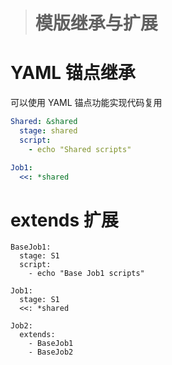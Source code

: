 > # 模版继承与扩展

# YAML 锚点继承

可以使用 YAML 锚点功能实现代码复用

```yaml
Shared: &shared
  stage: shared
  script:
    - echo "Shared scripts"

Job1:
  <<: *shared
```

# extends 扩展

```shell
BaseJob1:
  stage: S1
  script:
    - echo "Base Job1 scripts"

Job1:
  stage: S1
  <<: *shared

Job2:
  extends:
    - BaseJob1
    - BaseJob2
```